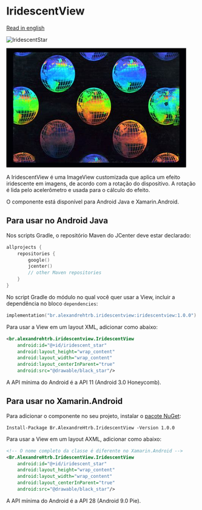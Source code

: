 # IridescentView

[Read in english](README.en.md)

![IridescentStar](iridescent_star.gif)

![IridescentGlobe](iridescent_globe.jpg)

A IridescentView é uma ImageView customizada que aplica um efeito iridescente em imagens, de acordo com a rotação do dispositivo. A rotação é lida pelo acelerômetro e usada para o cálculo do efeito.

O componente está disponível para Android Java e Xamarin.Android.

## Para usar no Android Java

Nos scripts Gradle, o repositório Maven do JCenter deve estar declarado:

```kt
allprojects {
    repositories {
        google()
        jcenter()
        // other Maven repositories
    }
}
```

No script Gradle do módulo no qual você quer usar a View, incluir a dependência no bloco `dependencies`:

```kt
implementation("br.alexandrehtrb.iridescentview:iridescentview:1.0.0")
```

Para usar a View em um layout XML, adicionar como abaixo:

```xml
<br.alexandrehtrb.iridescentview.IridescentView
    android:id="@+id/iridescent_star"
    android:layout_height="wrap_content"
    android:layout_width="wrap_content"
    android:layout_centerInParent="true"
    android:src="@drawable/black_star"/>
 ```

A API mínima do Android é a API 11 (Android 3.0 Honeycomb).

## Para usar no Xamarin.Android

Para adicionar o componente no seu projeto, instalar o [pacote NuGet](https://www.nuget.org/packages/Br.AlexandreHtrb.IridescentView/):

```
Install-Package Br.AlexandreHtrb.IridescentView -Version 1.0.0
```

Para usar a View em um layout AXML, adicionar como abaixo:

```xml
<!-- O nome completo da classe é diferente no Xamarin.Android -->
<Br.AlexandreHtrb.IridescentView.IridescentView
    android:id="@+id/iridescent_star"
    android:layout_height="wrap_content"
    android:layout_width="wrap_content"
    android:layout_centerInParent="true"
    android:src="@drawable/black_star"/>
```

A API mínima do Android é a API 28 (Android 9.0 Pie).